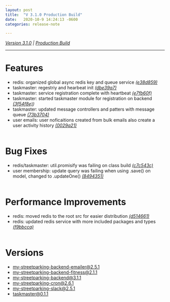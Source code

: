 ```yaml
---
layout: post
title:  "V 3.1.0 Production Build"
date:   2020-10-9 14:24:13 -0600
categories: release-note

---
```

*[Version 3.1.0](https://github.com/streetparking/my-streetparking/compare/my-streetparking-backend@3.0.5...my-streetparking-backend@3.1.0)* *\|* *[Production Build](https://github.com/streetparking/my-streetparking/blob/development/packages/my-streetparking-backend/CHANGELOG.md#242-alpha0-2020-09-24)*


---

# Features
- redis: organized global async redis key and queue service *[(e38d859)](https://github.com/streetparking/my-streetparking/commit/e38d859ad45906d498d3007633e934515dc3ef50)*
- taskmaster: regestriy and hearbeat init *[(dbe39a7)](https://github.com/streetparking/my-streetparking/commit/dbe39a7d28acd0310637d7ffb4a6b78145827b36)*
- taskmaster: service registration complete with heartbeat *[(e7fb60f)](https://github.com/streetparking/my-streetparking/commit/e7fb60f12960eae0fb7a4fd469597fa8c79d86c2)*
- taskmaster: started taskmaster module for registration on backend *[(3f54f8e)](https://github.com/streetparking/my-streetparking/commit/3f54f8e896ff033cdf32ea5b6d5a81f881d770c5))*
- taskmaster: updated message controllers and patters with message queue *[(73b3704)](https://github.com/streetparking/my-streetparking/commit/73b370443d4733ae29f9c022a02b2bd422975a2d)*
- user emails: user noficaitions created from bulk emails also create a user activity history *[(0029a21)](https://github.com/streetparking/my-streetparking/commit/0029a21ac69c93516f00d40d4f11ae2204a1cfc1)*
<br/><br/>


# Bug Fixes

- redis/taskmaster: util.promisify was failing on class build *[(c7c543c)](https://github.com/streetparking/my-streetparking/commit/c7c543c89a2b6928a2e1776507c414bb365bdd9e)*
- user membership: update query was failing when using .save() on model, changed to .updateOne() *[(8494351)](https://github.com/streetparking/my-streetparking/commit/8494351b2f079ce374c4e3968bd09b31cd56718e)*
<br/><br/>


# Performance Improvements
- redis: moved redis to the root src for easier distribution *[(d514661)](https://github.com/streetparking/my-streetparking/commit/d514661bab530827f9b6c909664936fd9042938b)*
- redis: updated redis service with more included packages and types *[(f9bbcca)](https://github.com/streetparking/my-streetparking/commit/f9bbcca50a7959bb128679e5ac7e21f09bb2543c)*
<br/><br/>

# Versions
 - my-streetparking-backend-emailer@2.5.1
 - my-streetparking-backend-fitness@2.1.1
 - my-streetparking-backend@3.1.1
 - my-streetparking-cron@2.6.1
 - my-streetparking-slack@2.5.1
 - taskmaster@0.1.1